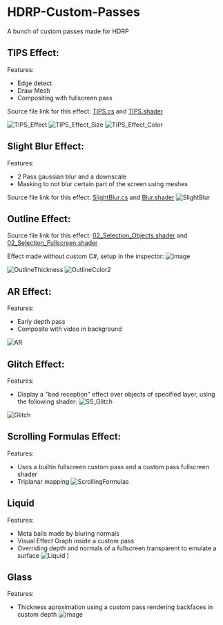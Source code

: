 # HDRP-Custom-Passes
A bunch of custom passes made for HDRP

## TIPS Effect:

Features:
+ Edge detect
+ Draw Mesh
+ Compositing with fullscreen pass

Source file link for this effect: [TIPS.cs](https://github.com/alelievr/HDRP-Custom-Passes/blob/master/Assets/CustomPasses/TIPS/TIPS.cs) and [TIPS.shader](https://github.com/alelievr/HDRP-Custom-Passes/blob/master/Assets/CustomPasses/TIPS/TIPS.shader)

![TIPS_Effect](https://user-images.githubusercontent.com/6877923/65622342-c9e09200-dfc5-11e9-9625-02ce78c75b11.gif)
![TIPS_Effect_Size](https://user-images.githubusercontent.com/6877923/65622971-124c7f80-dfc7-11e9-8e5c-9c9069877223.gif)
![TIPS_Effect_Color](https://user-images.githubusercontent.com/6877923/65623107-5b043880-dfc7-11e9-9bcc-426895ca09ba.gif)

## Slight Blur Effect:

Features:
+ 2 Pass gaussian blur and a downscale
+ Masking to not blur certain part of the screen using meshes

Source file link for this effect: [SlightBlur.cs](https://github.com/alelievr/HDRP-Custom-Passes/blob/master/Assets/CustomPasses/Blur/SlightBlur.cs) and [Blur.shader](https://github.com/alelievr/HDRP-Custom-Passes/blob/master/Assets/CustomPasses/Blur/Blur.shader)
![SlightBlur](https://user-images.githubusercontent.com/6877923/66118285-47179280-e5d6-11e9-9d92-1e7cc844bf03.gif)

## Outline Effect:

Source file link for this effect: [02_Selection_Objects.shader](https://github.com/alelievr/HDRP-Custom-Passes/blob/master/Assets/CustomPasses/Selection/Shaders/02_Selection_Objects.shader) and [02_Selection_Fullscreen.shader](https://github.com/alelievr/HDRP-Custom-Passes/blob/master/Assets/CustomPasses/Selection/Shaders/02_Selection_Fullscreen.shader)

Effect made without custom C#, setup in the inspector: 
![image](https://user-images.githubusercontent.com/6877923/66144393-0b49f080-e609-11e9-8251-368c8fabe548.png)

![OutlineThickness](https://user-images.githubusercontent.com/6877923/66143724-f02ab100-e607-11e9-9fbf-af639112d17a.gif)
![OutlineColor2](https://user-images.githubusercontent.com/6877923/66144282-d89ff800-e608-11e9-8f57-29604e404916.gif)

## AR Effect:

Features:
+ Early depth pass
+ Composite with video in background

![AR](https://user-images.githubusercontent.com/32760367/66135092-ac30af80-e5f9-11e9-89bf-b534ac1443bc.png)

## Glitch Effect:

Features:
+ Display a "bad reception" effect over objects of specified layer, using the following shader:
![SS_Glitch](https://user-images.githubusercontent.com/32760367/66395699-63ea0680-e9d8-11e9-88d3-d9b2e6f71837.png)

![Glitch](https://user-images.githubusercontent.com/32760367/66395665-4f0d7300-e9d8-11e9-812e-4f913405addc.gif)

## Scrolling Formulas Effect:

Features:
+ Uses a builtin fullscreen custom pass and a custom pass fullscreen shader
+ Triplanar mapping
![ScrollingFormulas](https://user-images.githubusercontent.com/6877923/67881514-eb8ee500-fb40-11e9-9545-b2b71bd44e6e.gif)

## Liquid

Features:
+ Meta balls made by bluring normals
+ Visual Effect Graph inside a custom pass
+ Overriding depth and normals of a fullscreen transparent to emulate a surface
![Liquid](https://user-images.githubusercontent.com/6877923/68505769-57233180-0268-11ea-9137-6983e859d214.gif)
)

## Glass

Features:
+ Thickness aproximation using a custom pass rendering backfaces in custom depth
![image](https://user-images.githubusercontent.com/32760367/68871276-76a0db00-06fc-11ea-9f97-db4c7b98dac1.png)
